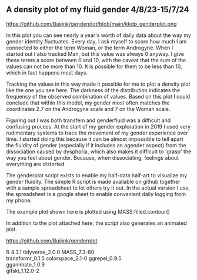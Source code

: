 
## A density plot of my fluid gender 4/8/23-15/7/24
https://github.com/Buijink/genderplot/blob/main/kkdp_genderplot.png

In this plot you can see nearly a year's worth of daily data about the way my gender identity fluctuates. Every day, I ask myself to score how much I am connected to either the term Woman, or the term Androgyne. When I started out I also tracked Man, but this value was always 0 anyway. I give these terms a score between 0 and 10, with the caveat that the sum of the values can not be more than 10. It is possible for them to be less than 10, which in fact happens most days.

Tracking the values in this way made it possible for me to plot a density plot like the one you see here. The darkness of the distribution indicates the frequency of the observed combination of values. Based on this plot I could conclude that within this model, my gender most often matches the coordinates 2.7 on the Androgyne scale and 7 on the Woman scale. 

Figuring out I was both transfem and genderfluid was a difficult and confusing process. At the start of my gender exploration in 2019 I used very rudimentary systems to trace the movement of my gender experience over time. I started doing this because it can be almost impossible to tell apart the fluidity of gender (especially if it includes an agender aspect) from the dissociation caused by dysphoria, which also makes it difficult to 'grasp' the way you feel about gender. Because, when dissociating, feelings about everything are distorted. 

The genderplot script exists to enable my half-data half-art to visualize my gender fluidity. The simple R script is made available on github together with a sample spreadsheet to let others try it out. In the actual version I use, the spreadsheet is a google sheet to enable convenient daily logging from my phone. 

The example plot shown here is plotted using MASS:filled.contour() 

In addition to the plot attached here, the script also generates an animated plot. 

https://github.com/Buijink/genderplot

R 4.3.1
tidyverse_2.0.0 
MASS_7.3-60    
transformr_0.1.5 
colorspace_2.1-0 
ggrepel_0.9.5    
gganimate_1.0.9  
gifski_1.12.0-2 
